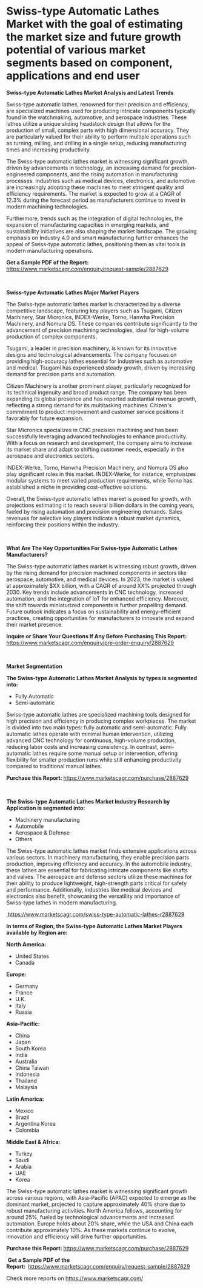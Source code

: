 <p><h1>Swiss-type Automatic Lathes Market with the goal of estimating the market size and future growth potential of various market segments based on component, applications and end user</h1></p><p><strong>Swiss-type Automatic Lathes Market Analysis and Latest Trends</strong></p>
<p><p>Swiss-type automatic lathes, renowned for their precision and efficiency, are specialized machines used for producing intricate components typically found in the watchmaking, automotive, and aerospace industries. These lathes utilize a unique sliding headstock design that allows for the production of small, complex parts with high dimensional accuracy. They are particularly valued for their ability to perform multiple operations such as turning, milling, and drilling in a single setup, reducing manufacturing times and increasing productivity.</p><p>The Swiss-type automatic lathes market is witnessing significant growth, driven by advancements in technology, an increasing demand for precision-engineered components, and the rising automation in manufacturing processes. Industries such as medical devices, electronics, and automotive are increasingly adopting these machines to meet stringent quality and efficiency requirements. The market is expected to grow at a CAGR of 12.3% during the forecast period as manufacturers continue to invest in modern machining technologies.</p><p>Furthermore, trends such as the integration of digital technologies, the expansion of manufacturing capacities in emerging markets, and sustainability initiatives are also shaping the market landscape. The growing emphasis on Industry 4.0 and smart manufacturing further enhances the appeal of Swiss-type automatic lathes, positioning them as vital tools in modern manufacturing operations.</p></p>
<p><strong>Get a Sample PDF of the Report:&nbsp;</strong> <a href="https://www.marketscagr.com/enquiry/request-sample/2887629?utm_campaign=2924&utm_medium=2&utm_source=Github&utm_content=ia&utm_term=14032025&utm_id=swiss-type-automatic-lathes">https://www.marketscagr.com/enquiry/request-sample/2887629</a></p>
<p>&nbsp;</p>
<p><strong>Swiss-type Automatic Lathes Major Market Players</strong></p>
<p><p>The Swiss-type automatic lathes market is characterized by a diverse competitive landscape, featuring key players such as Tsugami, Citizen Machinery, Star Micronics, INDEX-Werke, Torno, Hanwha Precision Machinery, and Nomura DS. These companies contribute significantly to the advancement of precision machining technologies, ideal for high-volume production of complex components.</p><p>Tsugami, a leader in precision machinery, is known for its innovative designs and technological advancements. The company focuses on providing high-accuracy lathes essential for industries such as automotive and medical. Tsugami has experienced steady growth, driven by increasing demand for precision parts and automation.</p><p>Citizen Machinery is another prominent player, particularly recognized for its technical ingenuity and broad product range. The company has been expanding its global presence and has reported substantial revenue growth, reflecting a strong demand for its multitasking machines. Citizen's commitment to product improvement and customer service positions it favorably for future expansion.</p><p>Star Micronics specializes in CNC precision machining and has been successfully leveraging advanced technologies to enhance productivity. With a focus on research and development, the company aims to increase its market share and adapt to shifting customer needs, especially in the aerospace and electronics sectors.</p><p>INDEX-Werke, Torno, Hanwha Precision Machinery, and Nomura DS also play significant roles in this market. INDEX-Werke, for instance, emphasizes modular systems to meet varied production requirements, while Torno has established a niche in providing cost-effective solutions.</p><p>Overall, the Swiss-type automatic lathes market is poised for growth, with projections estimating it to reach several billion dollars in the coming years, fueled by rising automation and precision engineering demands. Sales revenues for selective key players indicate a robust market dynamics, reinforcing their positions within the industry.</p></p>
<p>&nbsp;</p>
<p><strong>What Are The Key Opportunities For Swiss-type Automatic Lathes Manufacturers?</strong></p>
<p><p>The Swiss-type automatic lathes market is witnessing robust growth, driven by the rising demand for precision machined components in sectors like aerospace, automotive, and medical devices. In 2023, the market is valued at approximately $XX billion, with a CAGR of around XX% projected through 2030. Key trends include advancements in CNC technology, increased automation, and the integration of IoT for enhanced efficiency. Moreover, the shift towards miniaturized components is further propelling demand. Future outlook indicates a focus on sustainability and energy-efficient practices, creating opportunities for manufacturers to innovate and expand their market presence.</p></p>
<p><strong>Inquire or Share Your Questions If Any Before Purchasing This Report:</strong> <a href="https://www.marketscagr.com/enquiry/pre-order-enquiry/2887629?utm_campaign=2924&utm_medium=2&utm_source=Github&utm_content=ia&utm_term=14032025&utm_id=swiss-type-automatic-lathes">https://www.marketscagr.com/enquiry/pre-order-enquiry/2887629</a></p>
<p>&nbsp;</p>
<p><strong>Market Segmentation</strong></p>
<p><strong>The Swiss-type Automatic Lathes Market Analysis by types is segmented into:</strong></p>
<p><ul><li>Fully Automatic</li><li>Semi-automatic</li></ul></p>
<p><p>Swiss-type automatic lathes are specialized machining tools designed for high precision and efficiency in producing complex workpieces. The market is divided into two main types: fully automatic and semi-automatic. Fully automatic lathes operate with minimal human intervention, utilizing advanced CNC technology for continuous, high-volume production, reducing labor costs and increasing consistency. In contrast, semi-automatic lathes require some manual setup or intervention, offering flexibility for smaller production runs while still enhancing productivity compared to traditional manual lathes.</p></p>
<p><strong>Purchase this Report:&nbsp;</strong><a href="https://www.marketscagr.com/purchase/2887629?utm_campaign=2924&utm_medium=2&utm_source=Github&utm_content=ia&utm_term=14032025&utm_id=swiss-type-automatic-lathes">https://www.marketscagr.com/purchase/2887629</a></p>
<p>&nbsp;</p>
<p><strong>The Swiss-type Automatic Lathes Market Industry Research by Application is segmented into:</strong></p>
<p><ul><li>Machinery manufacturing</li><li>Automobile</li><li>Aerospace & Defense</li><li>Others</li></ul></p>
<p><p>The Swiss-type automatic lathes market finds extensive applications across various sectors. In machinery manufacturing, they enable precision parts production, improving efficiency and accuracy. In the automobile industry, these lathes are essential for fabricating intricate components like shafts and valves. The aerospace and defense sectors utilize these machines for their ability to produce lightweight, high-strength parts critical for safety and performance. Additionally, industries like medical devices and electronics also benefit, showcasing the versatility and importance of Swiss-type lathes in modern manufacturing.</p></p>
<p><a href="https://www.marketscagr.com/swiss-type-automatic-lathes-r2887629?utm_campaign=2924&utm_medium=2&utm_source=Github&utm_content=ia&utm_term=14032025&utm_id=swiss-type-automatic-lathes">&nbsp;https://www.marketscagr.com/swiss-type-automatic-lathes-r2887629</a></p>
<p><strong>In terms of Region, the Swiss-type Automatic Lathes Market Players available by Region are:</strong></p>
<p>
    <p> <strong> North America: </strong>
        <ul>
            <li>United States</li>
            <li>Canada</li>
        </ul>
        </p> 
    <p> <strong> Europe: </strong>
        <ul>
            <li>Germany</li>
            <li>France</li>
            <li>U.K.</li>
            <li>Italy</li>
            <li>Russia</li>
        </ul>
        </p> 
    <p> <strong> Asia-Pacific: </strong>
        <ul>
            <li>China</li>
            <li>Japan</li>
            <li>South Korea</li>
            <li>India</li>
            <li>Australia</li>
            <li>China Taiwan</li>
            <li>Indonesia</li>
            <li>Thailand</li>
            <li>Malaysia</li>
        </ul>
        </p> 
    <p> <strong> Latin America: </strong>
        <ul>
            <li>Mexico</li>
            <li>Brazil</li>
            <li>Argentina Korea</li>
            <li>Colombia</li>
        </ul>
        </p> 
    <p> <strong> Middle East & Africa: </strong>
        <ul>
            <li>Turkey</li>
            <li>Saudi</li>
            <li>Arabia</li>
            <li>UAE</li>
            <li>Korea</li>
        </ul>
    </p>
    </p>
<p><p>The Swiss-type automatic lathes market is witnessing significant growth across various regions, with Asia-Pacific (APAC) expected to emerge as the dominant market, projected to capture approximately 40% share due to robust manufacturing activities. North America follows, accounting for around 25%, fueled by technological advancements and increased automation. Europe holds about 20% share, while the USA and China each contribute approximately 10%. As these markets continue to evolve, innovation and efficiency will drive further opportunities.</p></p>
<p><strong>Purchase this Report: </strong><a href="https://www.marketscagr.com/purchase/2887629?utm_campaign=2924&utm_medium=2&utm_source=Github&utm_content=ia&utm_term=14032025&utm_id=swiss-type-automatic-lathes">https://www.marketscagr.com/purchase/2887629</a></p>
<p>&nbsp;<strong>Get a Sample PDF of the Report:&nbsp;&nbsp;</strong><a href="https://www.marketscagr.com/enquiry/request-sample/2887629?utm_campaign=2924&utm_medium=2&utm_source=Github&utm_content=ia&utm_term=14032025&utm_id=swiss-type-automatic-lathes">https://www.marketscagr.com/enquiry/request-sample/2887629</a></p>
<p><strong></strong></p>
<p>Check more reports on <a href="https://www.marketscagr.com/?utm_campaign=2924&utm_medium=2&utm_source=Github&utm_content=ia&utm_term=14032025&utm_id=swiss-type-automatic-lathes">https://www.marketscagr.com/</a></p>